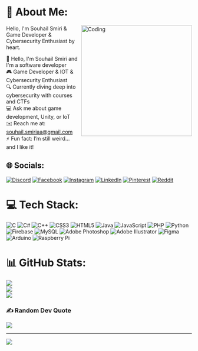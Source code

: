 # 💫 About Me:
<img align="right" alt="Coding" width="300" src="https://camo.githubusercontent.com/92bdb93f223f4f39c019dcca9967470d4efa73554a6c8f7b2703f23f83ae35f5/68747470733a2f2f6d656469612e67697068792e636f6d2f6d656469612f76312e59326c6b505463354d4749334e6a45786233426b61446869593274304f445a784e546c6b4f585678596d55344e6e68346144466b6432746c4f4746684e6a597a5a5442715a435a6c634431324d56397a64476c6a613256796331397a5a5746795932676d5933513963772f6c33563073354d56316b7564454d5039432f67697068792e676966">
    <p>Hello, I'm Souhail Smiri  & Game Developer & Cybersecurity Enthusiast by heart.<br>
    <p>👋 Hello, I'm Souhail Smiri and I'm a software developer <br>
    🎮 Game Developer & IOT & Cybersecurity Enthusiast<br>
    🔍 Currently diving deep into cybersecurity with courses and CTFs<br>
    💻 Ask me about game development, Unity, or IoT<br>
    ✉️ Reach me at: <a href="mailto:souhail.smiriaa@gmail.com">souhail.smiriaa@gmail.com</a><br>
    ⚡ Fun fact: I’m still weird... and I like it!</p>

## 🌐 Socials:
[![Discord](https://img.shields.io/badge/Discord-%237289DA.svg?logo=discord&logoColor=white)](https://discord.gg/Aspegic#4208) [![Facebook](https://img.shields.io/badge/Facebook-%231877F2.svg?logo=Facebook&logoColor=white)](https://facebook.com/souhail.smiri.3) [![Instagram](https://img.shields.io/badge/Instagram-%23E4405F.svg?logo=Instagram&logoColor=white)](https://instagram.com/glyphybois) [![LinkedIn](https://img.shields.io/badge/LinkedIn-%230077B5.svg?logo=linkedin&logoColor=white)](https://linkedin.com/in/sousmiri) [![Pinterest](https://img.shields.io/badge/Pinterest-%23E60023.svg?logo=Pinterest&logoColor=white)](https://pinterest.com/NotAspegic) [![Reddit](https://img.shields.io/badge/Reddit-%23FF4500.svg?logo=Reddit&logoColor=white)](https://reddit.com/user/Not_Aspegic) 

# 💻 Tech Stack:
![C](https://img.shields.io/badge/c-%2300599C.svg?style=for-the-badge&logo=c&logoColor=white) ![C#](https://img.shields.io/badge/c%23-%23239120.svg?style=for-the-badge&logo=c-sharp&logoColor=white) ![C++](https://img.shields.io/badge/c++-%2300599C.svg?style=for-the-badge&logo=c%2B%2B&logoColor=white) ![CSS3](https://img.shields.io/badge/css3-%231572B6.svg?style=for-the-badge&logo=css3&logoColor=white) ![HTML5](https://img.shields.io/badge/html5-%23E34F26.svg?style=for-the-badge&logo=html5&logoColor=white) ![Java](https://img.shields.io/badge/java-%23ED8B00.svg?style=for-the-badge&logo=java&logoColor=white) ![JavaScript](https://img.shields.io/badge/javascript-%23323330.svg?style=for-the-badge&logo=javascript&logoColor=%23F7DF1E) ![PHP](https://img.shields.io/badge/php-%23777BB4.svg?style=for-the-badge&logo=php&logoColor=white) ![Python](https://img.shields.io/badge/python-3670A0?style=for-the-badge&logo=python&logoColor=ffdd54) ![Firebase](https://img.shields.io/badge/firebase-%23039BE5.svg?style=for-the-badge&logo=firebase) ![MySQL](https://img.shields.io/badge/mysql-%2300f.svg?style=for-the-badge&logo=mysql&logoColor=white) ![Adobe Photoshop](https://img.shields.io/badge/adobephotoshop-%2331A8FF.svg?style=for-the-badge&logo=adobephotoshop&logoColor=white) ![Adobe Illustrator](https://img.shields.io/badge/adobeillustrator-%23FF9A00.svg?style=for-the-badge&logo=adobeillustrator&logoColor=white) 	![Figma](https://img.shields.io/badge/figma-%23F24E1E.svg?style=for-the-badge&logo=figma&logoColor=white) ![Arduino](https://img.shields.io/badge/-Arduino-00979D?style=for-the-badge&logo=Arduino&logoColor=white) ![Raspberry Pi](https://img.shields.io/badge/-RaspberryPi-C51A4A?style=for-the-badge&logo=Raspberry-Pi)
# 📊 GitHub Stats:
![](https://github-readme-stats.vercel.app/api?username=NotGAspegic&theme=dark&hide_border=false&include_all_commits=false&count_private=false)<br/>
![](https://github-readme-streak-stats.herokuapp.com/?user=NotGAspegic&theme=dark&hide_border=false)<br/>
![](https://github-readme-stats.vercel.app/api/top-langs/?username=NotGAspegic&theme=dark&hide_border=false&include_all_commits=false&count_private=false&layout=compact)

### ✍️ Random Dev Quote
![](https://quotes-github-readme.vercel.app/api?type=horizontal&theme=dark)

---
[![](https://visitcount.itsvg.in/api?id=NotGAspegic&icon=5&color=1)](https://visitcount.itsvg.in)

<!-- Proudly created with GPRM ( https://gprm.itsvg.in ) -->
